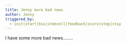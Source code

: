 ```yaml
---
title: Jenny more bad news
author: Jenny
triggered_by:
  - init|start|bio|stemcell|feedback|score|step|stay
---
```

I have some more bad news........
